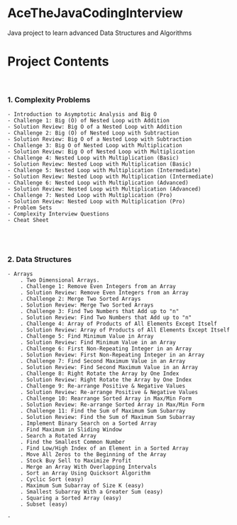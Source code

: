 # AceTheJavaCodingInterview
Java project to learn advanced Data Structures and Algorithms


# Project Contents


<br>

### 1. Complexity Problems <br>
    - Introduction to Asymptotic Analysis and Big O
    - Challenge 1: Big (O) of Nested Loop with Addition
    - Solution Review: Big O of a Nested Loop with Addition
    - Challenge 2: Big (O) of Nested Loop with Subtraction
    - Solution Review: Big O of a Nested Loop with Subtraction
    - Challenge 3: Big O of Nested Loop with Multiplication
    - Solution Review: Big O of Nested Loop with Multiplication
    - Challenge 4: Nested Loop with Multiplication (Basic)
    - Solution Review: Nested Loop with Multiplication (Basic)
    - Challenge 5: Nested Loop with Multiplication (Intermediate)
    - Solution Review: Nested Loop with Multiplication (Intermediate)
    - Challenge 6: Nested Loop with Multiplication (Advanced)
    - Solution Review: Nested Loop with Multiplication (Advanced)
    - Challenge 7: Nested Loop with Multiplication (Pro)
    - Solution Review: Nested Loop with Multiplication (Pro)
    - Problem Sets
    - Complexity Interview Questions
    - Cheat Sheet
  
<br><br>
### 2. Data Structures
    - Arrays
        . Two Dimensional Arrays.
        . Challenge 1: Remove Even Integers from an Array
        . Solution Review: Remove Even Integers from an Array
        . Challenge 2: Merge Two Sorted Arrays
        . Solution Review: Merge Two Sorted Arrays
        . Challenge 3: Find Two Numbers that Add up to "n"
        . Solution Review: Find Two Numbers that Add up to "n"
        . Challenge 4: Array of Products of All Elements Except Itself
        . Solution Review: Array of Products of All Elements Except Itself
        . Challenge 5: Find Minimum Value in Array
        . Solution Review: Find Minimum Value in an Array
        . Challenge 6: First Non-Repeating Integer in an Array
        . Solution Review: First Non-Repeating Integer in an Array
        . Challenge 7: Find Second Maximum Value in an Array
        . Solution Review: Find Second Maximum Value in an Array
        . Challenge 8: Right Rotate the Array by One Index
        . Solution Review: Right Rotate the Array by One Index
        . Challenge 9: Re-arrange Positive & Negative Values
        . Solution Review: Re-arrange Positive & Negative Values
        . Challenge 10: Rearrange Sorted Array in Max/Min Form
        . Solution Review: Re-arrange Sorted Array in Max/Min Form
        . Challenge 11: Find the Sum of Maximum Sum Subarray
        . Solution Review: Find the Sum of Maximum Sum Subarray
        . Implement Binary Search on a Sorted Array
        . Find Maximum in Sliding Window
        . Search a Rotated Array
        . Find the Smallest Common Number
        . Find Low/High Index of an Element in a Sorted Array
        . Move All Zeros to the Beginning of the Array
        . Stock Buy Sell to Maximize Profit
        . Merge an Array With Overlapping Intervals
        . Sort an Array Using Quicksort Algorithm
        . Cyclic Sort (easy)
        . Maximum Sum Subarray of Size K (easy)
        . Smallest Subarray With a Greater Sum (easy)
        . Squaring a Sorted Array (easy)
        . Subset (easy)

    -

